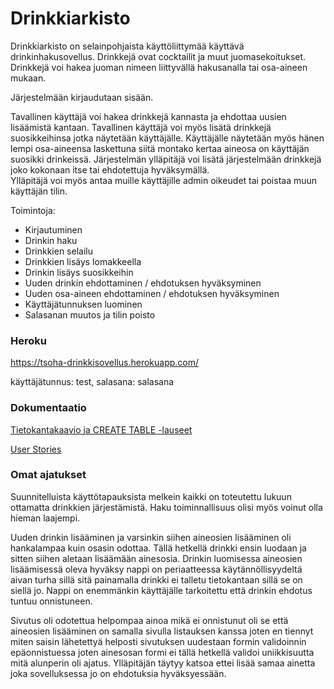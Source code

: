 # Drinkkiarkisto

Drinkkiarkisto on selainpohjaista käyttöliittymää käyttävä drinkinhakusovellus. 
Drinkkejä ovat cocktailit ja muut juomasekoitukset. 
Drinkkejä voi hakea juoman nimeen liittyvällä hakusanalla tai osa-aineen mukaan. 

Järjestelmään kirjaudutaan sisään.

Tavallinen käyttäjä voi hakea drinkkejä kannasta ja ehdottaa uusien lisäämistä kantaan. Tavallinen käyttäjä voi myös lisätä drinkkejä suosikkeihinsa jotka näytetään käyttäjälle. Käyttäjälle näytetään myös hänen lempi osa-aineensa laskettuna siitä montako kertaa aineosa on käyttäjän suosikki drinkeissä.
Järjestelmän ylläpitäjä voi lisätä järjestelmään drinkkejä joko kokonaan itse tai ehdotettuja hyväksymällä.  
Ylläpitäjä voi myös antaa muille käyttäjille admin oikeudet tai poistaa muun käyttäjän tilin.

Toimintoja:

  * Kirjautuminen
  * Drinkin haku
  * Drinkkien selailu
  * Drinkkien lisäys lomakkeella
  * Drinkin lisäys suosikkeihin
  * Uuden drinkin ehdottaminen / ehdotuksen hyväksyminen
  * Uuden osa-aineen ehdottaminen / ehdotuksen hyväksyminen
  * Käyttäjätunnuksen luominen
  * Salasanan muutos ja tilin poisto
  
### Heroku

https://tsoha-drinkkisovellus.herokuapp.com/

käyttäjätunnus: test, salasana: salasana


### Dokumentaatio

[Tietokantakaavio ja CREATE TABLE -lauseet](https://github.com/karoliinaemilia/drinkkiarkisto/blob/master/documentation/tietokantakaavio.md)

[User Stories](https://github.com/karoliinaemilia/drinkkiarkisto/blob/master/documentation/userstories.md)

### Omat ajatukset

Suunnitelluista käyttötapauksista melkein kaikki on toteutettu lukuun ottamatta drinkkien järjestämistä. Haku toiminnallisuus olisi myös voinut olla hieman laajempi.

Uuden drinkin lisääminen ja varsinkin siihen aineosien lisääminen oli hankalampaa kuin osasin odottaa. Tällä hetkellä drinkki ensin luodaan ja sitten siihen aletaan lisäämään ainesosia. Drinkin luomisessa aineosien lisäämisessä oleva hyväksy nappi on periaatteessa käytännöllisyydeltä aivan turha sillä sitä painamalla drinkki ei talletu tietokantaan sillä se on siellä jo. Nappi on enemmänkin käyttäjälle tarkoitettu että drinkin ehdotus tuntuu onnistuneen.

Sivutus oli odotettua helpompaa ainoa mikä ei onnistunut oli se että aineosien lisääminen on samalla sivulla listauksen kanssa joten en tiennyt miten saisin lähetettyä helposti sivutuksen uudestaan formin validoinnin epäonnistuessa joten ainesosan formi ei tällä hetkellä validoi uniikkisuutta mitä alunperin oli ajatus. Ylläpitäjän täytyy katsoa ettei lisää samaa ainetta joka sovelluksessa jo on ehdotuksia hyväksyessään.
